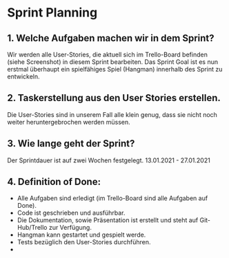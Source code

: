 # Sprint Planning

## 1. Welche Aufgaben machen wir in dem Sprint?
Wir werden alle User-Stories, die aktuell sich im Trello-Board befinden (siehe Screenshot) in diesem Sprint bearbeiten. Das Sprint Goal ist es nun erstmal überhaupt ein spielfähiges Spiel (Hangman) innerhalb des Sprint zu entwickeln.

## 2. Taskerstellung aus den User Stories erstellen.
Die User-Stories sind in unserem Fall alle klein genug, dass sie nicht noch weiter heruntergebrochen werden müssen.

## 3. Wie lange geht der Sprint?
Der Sprintdauer ist auf zwei Wochen festgelegt. 13.01.2021 - 27.01.2021

## 4. Definition of Done:
- Alle Aufgaben sind erledigt (im Trello-Board sind alle Aufgaben auf Done).
- Code ist geschrieben und ausführbar.
- Die Dokumentation, sowie Präsentation ist erstellt und steht auf Git-Hub/Trello zur Verfügung. 
- Hangman kann gestartet und gespielt werde.
- Tests bezüglich den User-Stories durchführen.
- 
